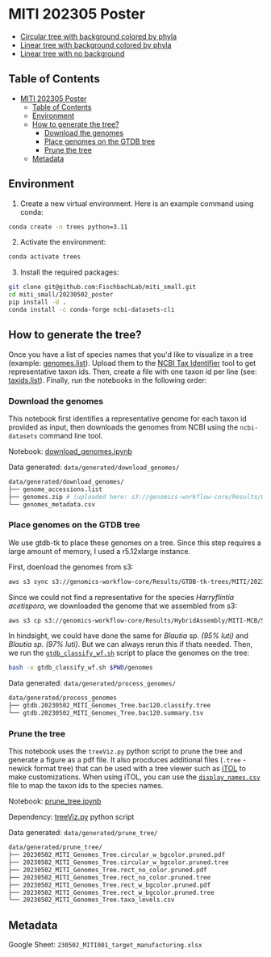 # MITI 202305 Poster

- [Circular tree with background colored by phyla](data/generated/prune_tree/20230502_MITI_Genomes_Tree.circular_w_bgcolor.pruned.pdf)
- [Linear tree with background colored by phyla](data/generated/prune_tree/20230502_MITI_Genomes_Tree.rect_w_bgcolor.pruned.pdf)
- [Linear tree with no background](data/generated/prune_tree/20230502_MITI_Genomes_Tree.rect_no_color.pruned.pdf)

## Table of Contents

- [MITI 202305 Poster](#miti-202305-poster)
  - [Table of Contents](#table-of-contents)
  - [Environment](#environment)
  - [How to generate the tree?](#how-to-generate-the-tree)
    - [Download the genomes](#download-the-genomes)
    - [Place genomes on the GTDB tree](#place-genomes-on-the-gtdb-tree)
    - [Prune the tree](#prune-the-tree)
  - [Metadata](#metadata)

## Environment

1. Create a new virtual environment. Here is an example command using conda:

```bash
conda create -n trees python=3.11
```

2. Activate the environment:

```bash
conda activate trees
```

3. Install the required packages:

```bash
git clone git@github.com:FischbachLab/miti_small.git
cd miti_small/20230502_poster
pip install -U .
conda install -c conda-forge ncbi-datasets-cli
```

## How to generate the tree?

Once you have a list of species names that you'd like to visualize in a tree (example: [genomes.list](data/imported/genomes.list)). Upload them to the [NCBI Tax Identifier](https://www.ncbi.nlm.nih.gov/Taxonomy/TaxIdentifier/tax_identifier.cgi) tool to get representative taxon ids. Then, create a file with one taxon id per line (see: [taxids.list](data/imported/taxids.list)). Finally, run the notebooks in the following order:

### Download the genomes

This notebook first identifies a representative genome for each taxon id provided as input, then downloads the genomes from NCBI using the `ncbi-datasets` command line tool.

Notebook: [download_genomes.ipynb](place_genome_on_tree/download_genomes.ipynb)

Data generated: `data/generated/download_genomes/`

```bash
data/generated/download_genomes/
├── genome_accessions.list
├── genomes.zip # (uploaded here: s3://genomics-workflow-core/Results/GTDB-tk-trees/MITI/20230502/genomes/)
└── genomes_metadata.csv
```

### Place genomes on the GTDB tree

We use gtdb-tk to place these genomes on a tree. Since this step requires a large amount of memory, I used a r5.12xlarge instance.

First, doenload the genomes from s3:

```bash
aws s3 sync s3://genomics-workflow-core/Results/GTDB-tk-trees/MITI/20230502/genomes genomes
```

Since we could not find a representative for the species *Harryflintia acetispora*, we downloaded the genome that we assembled from s3:

```bash
aws s3 cp s3://genomics-workflow-core/Results/HybridAssembly/MITI-MCB/SH0001499-00107/UNICYCLER/assembly.fasta genomes/Harryflintia_acetispora.MAF.fna
```

In hindsight, we could have done the same for *Blautia sp. (95% luti)* and *Blautia sp. (97% luti)*. But we can always rerun this if thats needed. Then, we run the [`gtdb_classify_wf.sh`](place_genome_on_tree/gtdb_scripts/gtdb_classify_wf.sh) script to place the genomes on the tree:

```bash
bash -x gtdb_classify_wf.sh $PWD/genomes
```

Data generated: `data/generated/process_genomes/`

```bash
data/generated/process_genomes
├── gtdb.20230502_MITI_Genomes_Tree.bac120.classify.tree
└── gtdb.20230502_MITI_Genomes_Tree.bac120.summary.tsv
```

### Prune the tree

This notebook uses the `treeViz.py` python script to prune the tree and generate a figure as a pdf file. It also procduces additional files (`.tree` - newick format tree) that can be used with a tree viewer such as [iTOL](https://itol.embl.de/) to make customizations. When using iTOL, you can use the [`display_names.csv`](data/imported/display_names.csv) file to map the taxon ids to the species names.

Notebook: [prune_tree.ipynb](place_genome_on_tree/prune_tree.ipynb)

Dependency: [treeViz.py](place_genome_on_tree/prune_tree.ipynb) python script

Data generated: `data/generated/prune_tree/`

```bash
data/generated/prune_tree/
├── 20230502_MITI_Genomes_Tree.circular_w_bgcolor.pruned.pdf
├── 20230502_MITI_Genomes_Tree.circular_w_bgcolor.pruned.tree
├── 20230502_MITI_Genomes_Tree.rect_no_color.pruned.pdf
├── 20230502_MITI_Genomes_Tree.rect_no_color.pruned.tree
├── 20230502_MITI_Genomes_Tree.rect_w_bgcolor.pruned.pdf
├── 20230502_MITI_Genomes_Tree.rect_w_bgcolor.pruned.tree
└── 20230502_MITI_Genomes_Tree.taxa_levels.csv
```

## Metadata

Google Sheet: `230502_MITI001_target_manufacturing.xlsx`